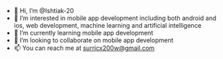 - 👋 Hi, I’m @Ishtiak-20
- 👀 I’m interested in mobile app development including both android and ios, web development, machine learning and artificial intelligence
- 🌱 I’m currently learning mobile app development
- 💞️ I’m looking to collaborate on mobile app development
- 📫 You can reach me at surricx200w@gmail.com

<!---
Ishtiak-20/Ishtiak-20 is a ✨ special ✨ repository because its `README.md` (this file) appears on your GitHub profile.
You can click the Preview link to take a look at your changes.
--->
